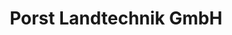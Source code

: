 ---
title: "Porst Landtechnik GmbH"
url: /ostrau/porst-landtechnik-gmbh-ringstrasse/
shop: Basteln
---
